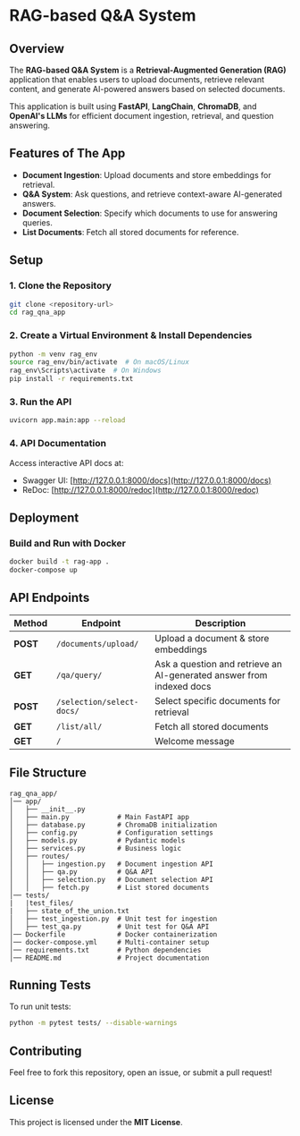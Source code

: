 # RAG-based Q&A System

## Overview
The **RAG-based Q&A System** is a **Retrieval-Augmented Generation (RAG)** application that enables users to upload documents, retrieve relevant content, and generate AI-powered answers based on selected documents.

This application is built using **FastAPI**, **LangChain**, **ChromaDB**, and **OpenAI's LLMs** for efficient document ingestion, retrieval, and question answering.

## Features of The App
- **Document Ingestion**: Upload documents and store embeddings for retrieval.
- **Q&A System**: Ask questions, and retrieve context-aware AI-generated answers.
- **Document Selection**: Specify which documents to use for answering queries.
- **List Documents**: Fetch all stored documents for reference.

## Setup
### 1. Clone the Repository
```bash
git clone <repository-url>
cd rag_qna_app
```

### 2. Create a Virtual Environment & Install Dependencies
```bash
python -m venv rag_env
source rag_env/bin/activate  # On macOS/Linux
rag_env\Scripts\activate  # On Windows
pip install -r requirements.txt
```

### 3. Run the API
```bash
uvicorn app.main:app --reload
```

### 4. API Documentation
Access interactive API docs at:
- Swagger UI: [http://127.0.0.1:8000/docs](http://127.0.0.1:8000/docs)
- ReDoc: [http://127.0.0.1:8000/redoc](http://127.0.0.1:8000/redoc)

## Deployment
### Build and Run with Docker
```bash
docker build -t rag-app .
docker-compose up
```

## API Endpoints
| Method | Endpoint | Description |
|--------|-------------|-------------------------------|
| **POST** | `/documents/upload/` | Upload a document & store embeddings |
| **GET** | `/qa/query/` | Ask a question and retrieve an AI-generated answer from indexed docs|
| **POST** | `/selection/select-docs/` | Select specific documents for retrieval |
| **GET** | `/list/all/` | Fetch all stored documents |
| **GET** | `/` | Welcome message |

## File Structure
```
rag_qna_app/
│── app/
│   ├── __init__.py
│   ├── main.py            # Main FastAPI app
│   ├── database.py        # ChromaDB initialization
│   ├── config.py          # Configuration settings
│   ├── models.py          # Pydantic models
│   ├── services.py        # Business logic
│   ├── routes/
│   │   ├── ingestion.py   # Document ingestion API
│   │   ├── qa.py          # Q&A API
│   │   ├── selection.py   # Document selection API
│   │   ├── fetch.py       # List stored documents
│── tests/
|   |test_files/
|   ├── state_of_the_union.txt
│   ├── test_ingestion.py  # Unit test for ingestion
│   ├── test_qa.py         # Unit test for Q&A API
│── Dockerfile             # Docker containerization
│── docker-compose.yml     # Multi-container setup
│── requirements.txt       # Python dependencies
│── README.md              # Project documentation
```

## Running Tests
To run unit tests:
```bash
python -m pytest tests/ --disable-warnings
```

## Contributing
Feel free to fork this repository, open an issue, or submit a pull request! 

## License
This project is licensed under the **MIT License**.

